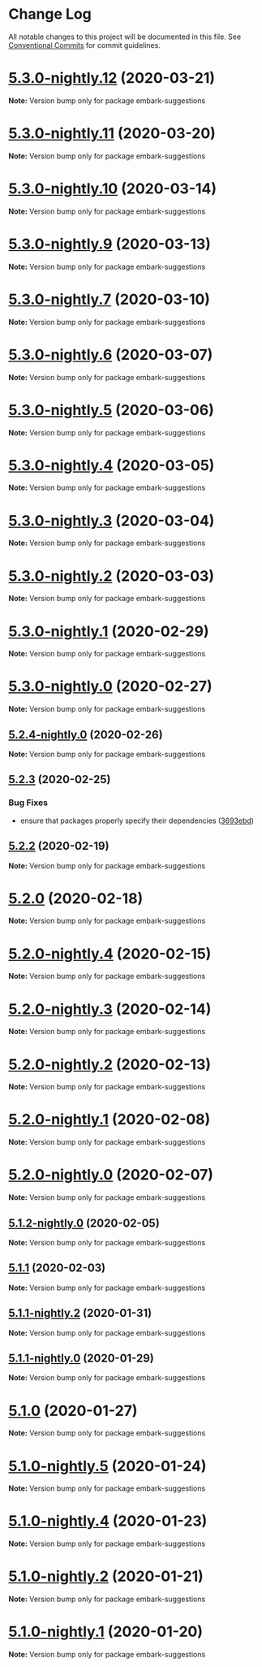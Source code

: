 # Change Log

All notable changes to this project will be documented in this file.
See [Conventional Commits](https://conventionalcommits.org) for commit guidelines.

# [5.3.0-nightly.12](https://github.com/embark-framework/embark/compare/v5.3.0-nightly.11...v5.3.0-nightly.12) (2020-03-21)

**Note:** Version bump only for package embark-suggestions





# [5.3.0-nightly.11](https://github.com/embark-framework/embark/compare/v5.3.0-nightly.10...v5.3.0-nightly.11) (2020-03-20)

**Note:** Version bump only for package embark-suggestions





# [5.3.0-nightly.10](https://github.com/embark-framework/embark/compare/v5.3.0-nightly.9...v5.3.0-nightly.10) (2020-03-14)

**Note:** Version bump only for package embark-suggestions





# [5.3.0-nightly.9](https://github.com/embark-framework/embark/compare/v5.3.0-nightly.8...v5.3.0-nightly.9) (2020-03-13)

**Note:** Version bump only for package embark-suggestions





# [5.3.0-nightly.7](https://github.com/embark-framework/embark/compare/v5.3.0-nightly.6...v5.3.0-nightly.7) (2020-03-10)

**Note:** Version bump only for package embark-suggestions





# [5.3.0-nightly.6](https://github.com/embark-framework/embark/compare/v5.3.0-nightly.5...v5.3.0-nightly.6) (2020-03-07)

**Note:** Version bump only for package embark-suggestions





# [5.3.0-nightly.5](https://github.com/embark-framework/embark/compare/v5.3.0-nightly.4...v5.3.0-nightly.5) (2020-03-06)

**Note:** Version bump only for package embark-suggestions





# [5.3.0-nightly.4](https://github.com/embark-framework/embark/compare/v5.3.0-nightly.3...v5.3.0-nightly.4) (2020-03-05)

**Note:** Version bump only for package embark-suggestions





# [5.3.0-nightly.3](https://github.com/embark-framework/embark/compare/v5.3.0-nightly.2...v5.3.0-nightly.3) (2020-03-04)

**Note:** Version bump only for package embark-suggestions





# [5.3.0-nightly.2](https://github.com/embark-framework/embark/compare/v5.3.0-nightly.1...v5.3.0-nightly.2) (2020-03-03)

**Note:** Version bump only for package embark-suggestions





# [5.3.0-nightly.1](https://github.com/embark-framework/embark/compare/v5.3.0-nightly.0...v5.3.0-nightly.1) (2020-02-29)

**Note:** Version bump only for package embark-suggestions





# [5.3.0-nightly.0](https://github.com/embark-framework/embark/compare/v5.2.4-nightly.0...v5.3.0-nightly.0) (2020-02-27)

**Note:** Version bump only for package embark-suggestions





## [5.2.4-nightly.0](https://github.com/embark-framework/embark/compare/v5.2.3...v5.2.4-nightly.0) (2020-02-26)

**Note:** Version bump only for package embark-suggestions





## [5.2.3](https://github.com/embark-framework/embark/compare/v5.2.3-nightly.1...v5.2.3) (2020-02-25)


### Bug Fixes

* ensure that packages properly specify their dependencies ([3693ebd](https://github.com/embark-framework/embark/commit/3693ebd))





## [5.2.2](https://github.com/embark-framework/embark/compare/v5.2.1...v5.2.2) (2020-02-19)

**Note:** Version bump only for package embark-suggestions





# [5.2.0](https://github.com/embark-framework/embark/compare/v5.2.0-nightly.5...v5.2.0) (2020-02-18)

**Note:** Version bump only for package embark-suggestions





# [5.2.0-nightly.4](https://github.com/embark-framework/embark/compare/v5.2.0-nightly.3...v5.2.0-nightly.4) (2020-02-15)

**Note:** Version bump only for package embark-suggestions





# [5.2.0-nightly.3](https://github.com/embark-framework/embark/compare/v5.2.0-nightly.2...v5.2.0-nightly.3) (2020-02-14)

**Note:** Version bump only for package embark-suggestions





# [5.2.0-nightly.2](https://github.com/embark-framework/embark/compare/v5.2.0-nightly.1...v5.2.0-nightly.2) (2020-02-13)

**Note:** Version bump only for package embark-suggestions





# [5.2.0-nightly.1](https://github.com/embark-framework/embark/compare/v5.2.0-nightly.0...v5.2.0-nightly.1) (2020-02-08)

**Note:** Version bump only for package embark-suggestions





# [5.2.0-nightly.0](https://github.com/embark-framework/embark/compare/v5.1.2-nightly.1...v5.2.0-nightly.0) (2020-02-07)

**Note:** Version bump only for package embark-suggestions





## [5.1.2-nightly.0](https://github.com/embark-framework/embark/compare/v5.1.1...v5.1.2-nightly.0) (2020-02-05)

**Note:** Version bump only for package embark-suggestions





## [5.1.1](https://github.com/embark-framework/embark/compare/v5.1.1-nightly.4...v5.1.1) (2020-02-03)

**Note:** Version bump only for package embark-suggestions





## [5.1.1-nightly.2](https://github.com/embark-framework/embark/compare/v5.1.1-nightly.1...v5.1.1-nightly.2) (2020-01-31)

**Note:** Version bump only for package embark-suggestions





## [5.1.1-nightly.0](https://github.com/embark-framework/embark/compare/v5.1.0...v5.1.1-nightly.0) (2020-01-29)

**Note:** Version bump only for package embark-suggestions





# [5.1.0](https://github.com/embark-framework/embark/compare/v5.1.0-nightly.6...v5.1.0) (2020-01-27)

**Note:** Version bump only for package embark-suggestions





# [5.1.0-nightly.5](https://github.com/embark-framework/embark/compare/v5.1.0-nightly.4...v5.1.0-nightly.5) (2020-01-24)

**Note:** Version bump only for package embark-suggestions





# [5.1.0-nightly.4](https://github.com/embark-framework/embark/compare/v5.1.0-nightly.3...v5.1.0-nightly.4) (2020-01-23)

**Note:** Version bump only for package embark-suggestions





# [5.1.0-nightly.2](https://github.com/embark-framework/embark/compare/v5.1.0-nightly.1...v5.1.0-nightly.2) (2020-01-21)

**Note:** Version bump only for package embark-suggestions





# [5.1.0-nightly.1](https://github.com/embark-framework/embark/compare/v5.1.0-nightly.0...v5.1.0-nightly.1) (2020-01-20)

**Note:** Version bump only for package embark-suggestions
